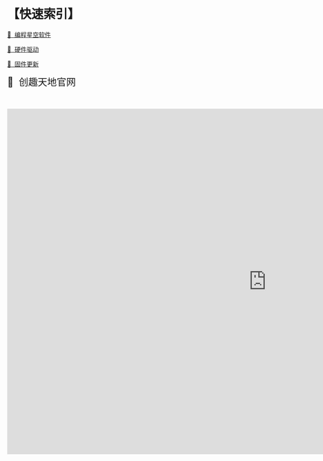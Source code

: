 # 【快速索引】

<a href="https://cfunworld.com/#/product?id=0" class="index" target="_blank">🔎&nbsp; 编程星空软件</a>

<a href="https://dict.cfunworld.com/download/driver/%E5%88%9B%E8%B6%A3%E6%98%9F%E7%9B%92%E9%A9%B1%E5%8A%A8.html" class="index" target="_blank">🔎&nbsp;  硬件驱动</a>

<a href="https://dict.cfunworld.com/download/firmware/%E5%88%9B%E8%B6%A3%E6%98%9F%E7%9B%92%E5%9B%BA%E4%BB%B6.html" class="index" target="_blank">🔎&nbsp;  固件更新</a>

<a href="https://cfunworld.com" style="font-size: 22px;text-decoration: none" target="_blank">🔎&nbsp;  创趣天地官网</a>

<!-- <a href="https://www.bilibili.com/video/BV1YdX6YGEBK/?spm_id_from=333.1387.collection.video_card.click&vd_source=d34a80bae9d64a0c5a0716bd47877802" class="index" target="_blank">💡&nbsp; 快速上手 —— 点亮板载灯</a> -->

<!-- <a href="" class="index" target="_blank">📦️&nbsp;  课件资料合集（正在更新）</a> -->

<br>
<br>

<iframe src="https://www.bilibili.com/video/BV15oKAzYE1x/?vd_source=d34a80bae9d64a0c5a0716bd47877802" width="1200" height="800" frameborder="no" sandbox="allow-scripts allow-same-origin allow-popups"/>

<style lang="scss">
.index {
  font-size: 22px;
  text-decoration: none !important;
}
</style>